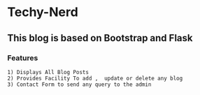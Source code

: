 # Techy-Nerd
## This blog is based on Bootstrap and Flask
### Features
    1) Displays All Blog Posts
    2) Provides Facility To add ,  update or delete any blog
    3) Contact Form to send any query to the admin


